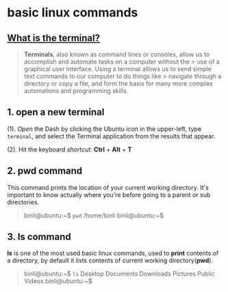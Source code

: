 # basic linux commands 
## [What is the terminal?](https://itconnect.uw.edu/learn/workshops/online-tutorials/web-publishing/what-is-a-terminal/)
> **Terminals**, also known as command lines or consoles, allow us to accomplish and automate tasks on a computer without the > use of a graphical user interface. Using a terminal allows us to send simple text commands to our computer to do things like > navigate through a directory or copy a file, and form the basis for many more complex automations and programming skills. 

## 1. open a new terminal 

(1). *Open* the Dash by clicking the Ubuntu icon in the upper-left, type `terminal`, and select the Terminal application from the results that appear.

(2). Hit the keyboard *shortcut*: **Ctrl** + **Alt** + **T**

## 2. pwd command

This command prints the location of your current working directory. It's important to know actually where you're before going to a parent or sub directories.

> binli@ubuntu:~$ `pwd`
> /home/binli
> binli@ubuntu:~$ 

## 3. ls command

**ls** is one of the  most used basic linux commands, used to **print** contents of a directory, by default it lists contents of current working directory(**pwd**).
> binli@ubuntu:~$ `ls`
> Desktop
> Documents
> Downloads
> Pictures
> Public
> Videos
> binli@ubuntu:~$ 
